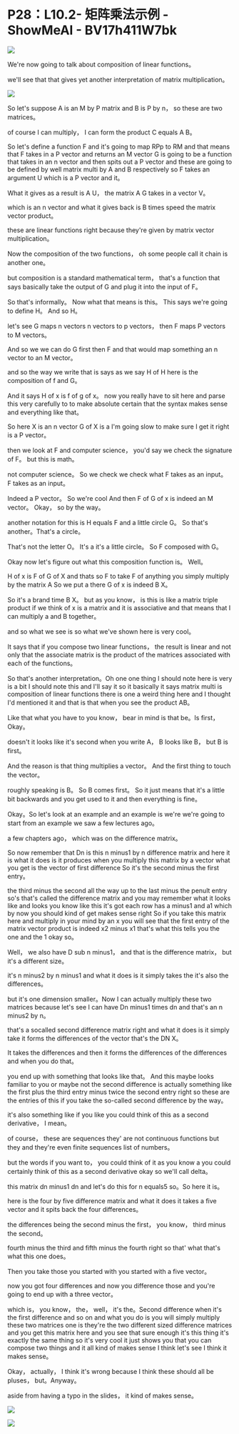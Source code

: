 # P28：L10.2- 矩阵乘法示例 - ShowMeAI - BV17h411W7bk

![](img/83e7032480b014fb0e64234857b8946e_0.png)

We're now going to talk about composition of linear functions。

 we'll see that that gives yet another interpretation of matrix multiplication。



![](img/83e7032480b014fb0e64234857b8946e_2.png)

So let's suppose A is an M by P matrix and B is P by n， so these are two matrices。

 of course I can multiply， I can form the product C equals A B。

So let's define a function F and it's going to map RPp to RM and that means that F takes in a P vector and returns an M vector G is going to be a function that takes in an n vector and then spits out a P vector and these are going to be defined by well matrix multi by A and B respectively so F takes an argument U which is a P vector and it。

What it gives as a result is A U， the matrix A G takes in a vector V。

 which is an n vector and what it gives back is B times speed the matrix vector product。

 these are linear functions right because they're given by matrix vector multiplication。

Now the composition of the two functions， oh some people call it chain is another one。

 but composition is a standard mathematical term， that's a function that says basically take the output of G and plug it into the input of F。

So that's informally。 Now what that means is this。 This says we're going to define H。 And so H。

 let's see G maps n vectors n vectors to p vectors， then F maps P vectors to M vectors。

 And so we we can do G first then F and that would map something an n vector to an M vector。

 and so the way we write that is says as we say H of H here is the composition of f and G。

 And it says H of x is f of g of x。 now you really have to sit here and parse this very carefully to to make absolute certain that the syntax makes sense and everything like that。

 So here X is an n vector G of X is a I'm going slow to make sure I get it right is a P vector。

 then we look at F and computer science， you'd say we check the signature of F。 but this is math。

 not computer science。 So we check we check what F takes as an input。 F takes as an input。

Indeed a P vector。 So we're cool And then F of G of x is indeed an M vector。 Okay， so by the way。

 another notation for this is H equals F and a little circle G。 So that's another。That's a circle。

 That's not the letter O。 It's a it's a little circle。 So F composed with G。

 Okay now let's figure out what this composition function is。 Well。

 H of x is F of G of X and thats so F to take F of anything you simply multiply by the matrix A So we put a there G of x is indeed B X。

 So it's a brand time B X。 but as you know， is this is like a matrix triple product if we think of x is a matrix and it is associative and that means that I can multiply a and B together。

 and so what we see is so what we've shown here is very cool。

 It says that if you compose two linear functions， the result is linear and not only that the associate matrix is the product of the matrices associated with each of the functions。

 So that's another interpretation。Oh one one thing I should note here is very is a bit I should note this and I'll say it so it basically it says matrix multi is composition of linear functions there is one a weird thing here and I thought I'd mentioned it and that is that when you see the product AB。

Like that what you have to you know， bear in mind is that be。Is first， Okay。

 doesn't it looks like it's second when you write A， B looks like B， but B is first。

 And the reason is that thing multiplies a vector。 And the first thing to touch the vector。

 roughly speaking is B。 So B comes first。 So it just means that it's a little bit backwards and you get used to it and then everything is fine。

Okay。So let's look at an example and an example is we're we're going to start from an example we saw a few lectures ago。

 a few chapters ago， which was on the difference matrix。

 So now remember that Dn is this n minus1 by n difference matrix and here it is what it does is it produces when you multiply this matrix by a vector what you get is the vector of first difference So it's the second minus the first entry。

 the third minus the second all the way up to the last minus the penult entry so's that's called the difference matrix and you may remember what it looks like and looks you know like this it's got each row has a minus1 and a1 which by now you should kind of get makes sense right So if you take this matrix here and multiply in your mind by an x you will see that the first entry of the matrix vector product is indeed x2 minus x1 that's what this tells you the one and the 1 okay so。

Well， we also have D sub n minus1， and that is the difference matrix， but it's a different size。

 it's n minus2 by n minus1 and what it does is it simply takes the it's also the differences。

 but it's one dimension smaller。Now I can actually multiply these two matrices because let's see I can have Dn minus1 times dn and that's an n minus2 by n。

 that's a socalled second difference matrix right and what it does is it simply take it forms the differences of the vector that's the DN X。

It takes the differences and then it forms the differences of the differences and when you do that。

 you end up with something that looks like that。 And this maybe looks familiar to you or maybe not the second difference is actually something like the first plus the third entry minus twice the second entry right so these are the entries of this if you take the so-called second difference by the way。

 it's also something like if you like you could think of this as a second derivative， I mean。

 of course， these are sequences they' are not continuous functions but they and they're even finite sequences list of numbers。

 but the words if you want to， you could think of it as you know a you could certainly think of this as a second derivative okay so we'll call delta。

 this matrix dn minus1 dn and let's do this for n equals5 so。So here it is。

 here is the four by five difference matrix and what it does it takes a five vector and it spits back the four differences。

 the differences being the second minus the first， you know， third minus the second。

 fourth minus the third and fifth minus the fourth right so that' what that's what this one does。

Then you take those you started with you started with a five vector。

 now you got four differences and now you difference those and you're going to end up with a three vector。

 which is， you know， the， well， it's the。Second difference when it's the first difference and so on and what you do is you will simply multiply these two matrices one is they're the two different sized difference matrices and you get this matrix here and you see that sure enough it's this thing it's exactly the same thing so it's very cool it just shows you that you can compose two things and it all kind of makes sense I think let's see I think it makes sense。

Okay， actually， I think it's wrong because I think these should all be pluses， but。Anyway。

 aside from having a typo in the slides， it kind of makes sense。



![](img/83e7032480b014fb0e64234857b8946e_4.png)

![](img/83e7032480b014fb0e64234857b8946e_5.png)
